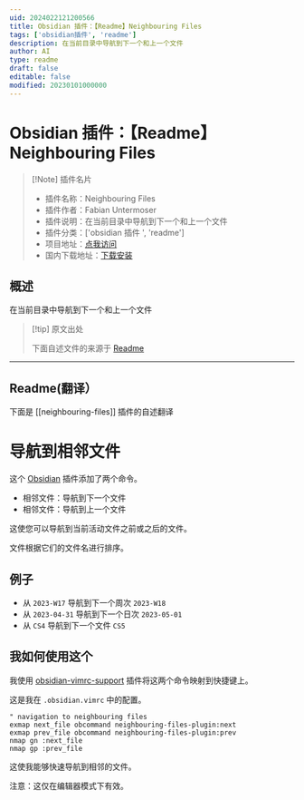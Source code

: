 ```yaml
---
uid: 2024022121200566
title: Obsidian 插件：【Readme】Neighbouring Files
tags: ['obsidian插件', 'readme']
description: 在当前目录中导航到下一个和上一个文件
author: AI
type: readme
draft: false
editable: false
modified: 20230101000000
---
```


# Obsidian 插件：【Readme】Neighbouring Files

> [!Note] 插件名片
> - 插件名称：Neighbouring Files
> - 插件作者：Fabian Untermoser
> - 插件说明：在当前目录中导航到下一个和上一个文件
> - 插件分类：['obsidian 插件 ', 'readme']
> - 项目地址：[点我访问](https://github.com/FabianUntermoser/obsidian-neighbouring-files-plugin)
> - 国内下载地址：[下载安装](https://pkmer.cn/products/plugin/pluginMarket/?neighbouring-files)

## 概述

在当前目录中导航到下一个和上一个文件

> [!tip] 原文出处
>
>下面自述文件的来源于 [Readme](https://ghproxy.net/https://raw.githubusercontent.com/FabianUntermoser/obsidian-neighbouring-files-plugin/master/README.md)
>

---

## Readme(翻译）

下面是 [[neighbouring-files]] 插件的自述翻译

# 导航到相邻文件

这个 [Obsidian](https://obsidian.md/) 插件添加了两个命令。

- 相邻文件：导航到下一个文件
- 相邻文件：导航到上一个文件

这使您可以导航到当前活动文件之前或之后的文件。

文件根据它们的文件名进行排序。

## 例子

- 从 `2023-W17` 导航到下一个周次 `2023-W18`
- 从 `2023-04-31` 导航到下一个日次 `2023-05-01`
- 从 `CS4` 导航到下一个文件 `CS5`

## 我如何使用这个

我使用 [obsidian-vimrc-support](https://github.com/esm7/obsidian-vimrc-support) 插件将这两个命令映射到快捷键上。

这是我在 `.obsidian.vimrc` 中的配置。

```vimrc
" navigation to neighbouring files
exmap next_file obcommand neighbouring-files-plugin:next
exmap prev_file obcommand neighbouring-files-plugin:prev
nmap gn :next_file
nmap gp :prev_file
```

这使我能够快速导航到相邻的文件。

注意：这仅在编辑器模式下有效。
